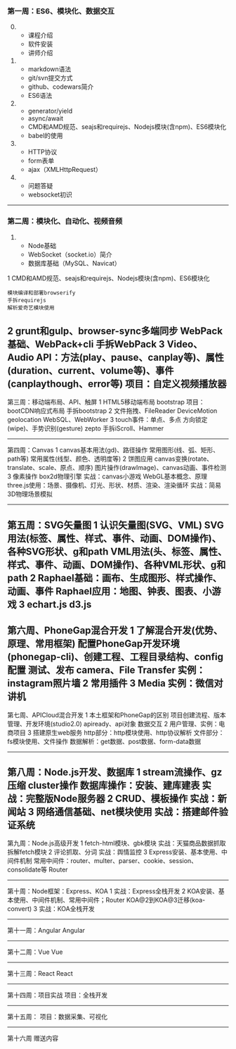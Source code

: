 ### 第一周：ES6、模块化、数据交互

0. - 课程介绍
   - 软件安装
   - 讲师介绍
1. - markdown语法
   - git/svn提交方式
   - github、codewars简介
   - ES6语法


2. - generator/yield
   - async/await
   - CMD和AMD规范、seajs和requirejs、Nodejs模块(含npm)、ES6模块化
   - babel的使用
3. - HTTP协议
   - form表单
   - ajax（XMLHttpRequest）
4. - 问题答疑
   - websocket初识

------------------------------------------------------------------------------

### 第二周：模块化、自动化、视频音频

1. - Node基础
   - WebSocket（socket.io）简介
   - 数据库基础（MySQL、Navicat）

1	CMD和AMD规范、seajs和requirejs、Nodejs模块(含npm)、ES6模块化

	模块编译和部署browserify
	手拆requirejs
	解析爱奇艺模块使用
2	grunt和gulp、browser-sync多端同步
	WebPack基础、WebPack+cli
	手拆WebPack
3	Video、Audio API：方法(play、pause、canplay等)、属性(duration、current、volume等)、事件(canplaythough、error等)
	项目：自定义视频播放器
------------------------------------------------------------------------------

第三周：移动端布局、API、触屏
1	HTML5移动端布局
	bootstrap
	项目：bootCDN响应式布局
	手拆bootstrap
2	文件拖拽、FileReader
	DeviceMotion
	geolocation
	WebSQL、WebWorker
3	touch事件：单点、多点
	方向锁定(wipe)、手势识别(gesture)
	zepto
	手拆iScroll、Hammer

------------------------------------------------------------------------------

第四周：Canvas
1	canvas基本用法(gd)、路径操作
	常用图形(线、弧、矩形、path等)
	常用属性(线型、颜色、透明度等)
2	饼图应用
	canvas变换(rotate、translate、scale、原点、顺序)
	图片操作(drawImage)、canvas动画、事件检测
3	像素操作
	box2d物理引擎
	实战：canvas小游戏
	WebGL基本概念、原理
	three.js使用：场景、摄像机、灯光、形状、材质、渲染、渲染循环
	实战：简易3D物理场景模拟

------------------------------------------------------------------------------

第五周：SVG矢量图
1	认识矢量图(SVG、VML)
	SVG用法(标签、属性、样式、事件、动画、DOM操作)、各种SVG形状、g和path
	VML用法(头、标签、属性、样式、事件、动画、DOM操作)、各种VML形状、g和path
2	Raphael基础：画布、生成图形、样式操作、动画、事件
	Raphael应用：地图、钟表、图表、小游戏
3	echart.js
	d3.js
------------------------------------------------------------------------------

第六周、PhoneGap混合开发
1	了解混合开发(优势、原理、常用框架)
	配置PhoneGap开发环境(phonegap-cli)、创建工程、工程目录结构、config配置
	测试、发布
	camera、File Transfer
	实例：instagram照片墙
2	常用插件
3	Media
	实例：微信对讲机
------------------------------------------------------------------------------

第七周、APICloud混合开发
1	本土框架和PhoneGap的区别
	项目创建流程、版本管理、开发环境(studio2.0)
	apiready、api对象
	数据交互
2	用户管理、实例：电商项目
3	搭建原生web服务
	http部分：http模块使用、http协议解析
	文件部分：fs模块使用、文件操作
	数据解析：get数据、post数据、form-data数据

------------------------------------------------------------------------------

第八周：Node.js开发、数据库
1	stream流操作、gz压缩
	cluster操作
	数据库操作：安装、建库建表
	实战：完整版Node服务器
2	CRUD、模板操作
	实战：新闻站
3	网络通信基础、net模块使用
	实战：搭建邮件验证系统
------------------------------------------------------------------------------

第九周：Node.js高级开发
1	fetch-html模块、gbk模块
	实战：天猫商品数据抓取
	拆解fetch模块
2	评论抓取、分词
	实战：舆情监控
3	Express安装、基本使用、中间件机制
	常用中间件：router、multer、parser、cookie、session、consolidate等
	Router

------------------------------------------------------------------------------

第十周：Node框架：Express、KOA
1	实战：Express全栈开发
2	KOA安装、基本使用、中间件机制、常用中间件；Router
	KOA@2到KOA@3迁移(koa-convert)
3	实战：KOA全栈开发

------------------------------------------------------------------------------

第十一周：Angular
Angular

------------------------------------------------------------------------------

第十二周：Vue
Vue

------------------------------------------------------------------------------

第十三周：React
React

------------------------------------------------------------------------------

第十四周：项目实战
项目：全栈开发

------------------------------------------------------------------------------

第十五周：
项目：数据采集、可视化

------------------------------------------------------------------------------

第十六周
赠送内容






